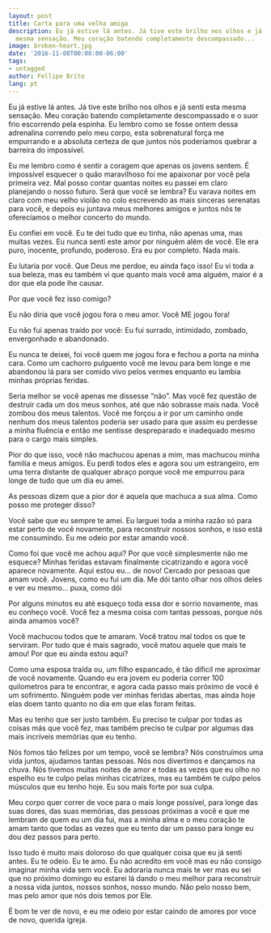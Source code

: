 ```yaml
---
layout: post
title: Carta para uma velha amiga
description: Eu já estive lá antes. Já tive este brilho nos olhos e já senti esta
  mesma sensação. Meu coração batendo completamente descompassado...
image: broken-heart.jpg
date: '2016-11-08T00:00:00-06:00'
tags:
- untagged
author: Fellipe Brito
lang: pt
---
```


Eu já estive lá antes. Já tive este brilho nos olhos e já senti esta mesma
sensação. Meu coração batendo completamente descompassado e o suor frio
escorrendo pela espinha. Eu lembro como se fosse ontem dessa adrenalina
correndo pelo meu corpo, esta sobrenatural força me empurrando e a absoluta
certeza de que juntos nós poderíamos quebrar a barreira do impossível.

Eu me lembro como é sentir a coragem que apenas os jovens sentem. É impossível
esquecer o quão maravilhoso foi me apaixonar por você pela primeira vez. Mal
posso contar quantas noites eu passei em claro planejando o nosso futuro. Será
que você se lembra? Eu varava noites em claro com meu velho violão no colo
escrevendo as mais sinceras serenatas para você, e depois eu juntava meus
melhores amigos e juntos nós te oferecíamos o melhor concerto do mundo.

Eu confiei em você. Eu te dei tudo que eu tinha, não apenas uma, mas muitas
vezes. Eu nunca senti este amor por ninguém além de você. Ele era puro,
inocente, profundo, poderoso. Era eu por completo. Nada mais.

Eu lutaria por você. Que Deus me perdoe, eu ainda faço isso! Eu vi toda a sua
beleza, mas eu também vi que quanto mais você ama alguém, maior é a dor que
ela pode lhe causar.

Por que você fez isso comigo?

Eu não diria que você jogou fora o meu amor. Você ME jogou fora!

Eu não fui apenas traído por você: Eu fui surrado, intimidado, zombado,
envergonhado e abandonado.

Eu nunca te deixei, foi você quem me jogou fora e fechou a porta na minha
cara. Como um cachorro pulguento você me levou para bem longe e me abandonou
lá para ser comido vivo pelos vermes enquanto eu lambia minhas próprias
feridas.

Seria melhor se você apenas me dissesse “não”. Mas você fez questão de
destruir cada um dos meus sonhos, até que não sobrasse mais nada. Você zombou
dos meus talentos. Você me forçou a ir por um caminho onde nenhum dos meus
talentos poderia ser usado para que assim eu perdesse a minha fluência e então
me sentisse despreparado e inadequado mesmo para o cargo mais simples.

Pior do que isso, você não machucou apenas a mim, mas machucou minha familia e
meus amigos. Eu perdi todos eles e agora sou um estrangeiro, em uma terra
distante de qualquer abraço porque você me empurrou para longe de tudo que um
dia eu amei.

As pessoas dizem que a pior dor é aquela que machuca a sua alma. Como posso me
proteger disso?

Você sabe que eu sempre te amei. Eu larguei toda a minha razão só para estar
perto de você novamente, para reconstruir nossos sonhos, e isso está me
consumindo. Eu me odeio por estar amando você.

Como foi que você me achou aqui? Por que você simplesmente não me esquece?
Minhas feridas estavam finalmente cicatrizando e agora você aparece novamente.
Aqui estou eu… de novo! Cercado por pessoas que amam você. Jovens, como eu fui
um dia. Me dói tanto olhar nos olhos deles e ver eu mesmo… puxa, como dói

Por alguns minutos eu até esqueço toda essa dor e sorrio novamente, mas eu
conheço você. Você fez a mesma coisa com tantas pessoas, porque nós ainda
amamos você?

Você machucou todos que te amaram. Você tratou mal todos os que te serviram.
Por tudo que é mais sagrado, você matou aquele que mais te amou! Por que eu
ainda estou aqui?

Como uma esposa traída ou, um filho espancado, é tão dificil me aproximar de
você novamente. Quando eu era jovem eu poderia correr 100 quilometros para te
encontrar, e agora cada passo mais próximo de você é um sofrimento. Ninguém
pode ver minhas feridas abertas, mas ainda hoje elas doem tanto quanto no dia
em que elas foram feitas.

Mas eu tenho que ser justo também. Eu preciso te culpar por todas as coisas
más que você fez, mas também preciso te culpar por algumas das mais incríveis
memórias que eu tenho.

Nós fomos tão felizes por um tempo, você se lembra? Nós construímos uma vida
juntos, ajudamos tantas pessoas. Nós nos divertimos e dançamos na chuva. Nós
tivemos muitas noites de amor e todas as vezes que eu olho no espelho eu te
culpo pelas minhas cicatrizes, mas eu também te culpo pelos músculos que eu
tenho hoje. Eu sou mais forte por sua culpa.

Meu corpo quer correr de voce para o mais longe possível, para longe das suas
dores, das suas memórias, das pessoas próximas a você e que me lembram de quem
eu um dia fui, mas a minha alma e o meu coração te amam tanto que todas as
vezes que eu tento dar um passo para longe eu dou dez passos para perto.

Isso tudo é muito mais doloroso do que qualquer coisa que eu já senti antes.
Eu te odeio. Eu te amo. Eu não acredito em você mas eu não consigo imaginar
minha vida sem você. Eu adoraria nunca mais te ver mas eu sei que no próximo
domingo eu estarei lá dando o meu melhor para reconstruir a nossa vida juntos,
nossos sonhos, nosso mundo. Não pelo nosso bem, mas pelo amor que nós dois
temos por Ele.

É bom te ver de novo, e eu me odeio por estar caindo de amores por voce de
novo, querida igreja.


